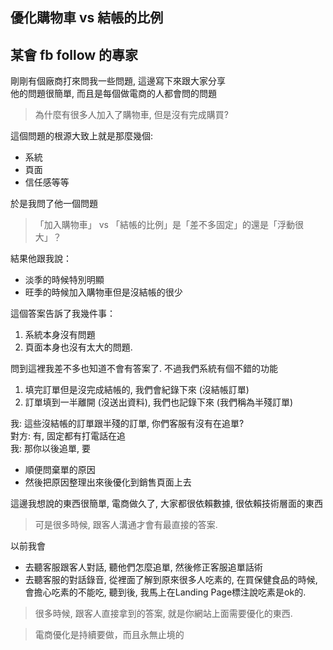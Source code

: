 ## 優化購物車 vs 結帳的比例
## 某會 fb follow 的專家

剛剛有個廠商打來問我一些問題, 這邊寫下來跟大家分享  
他的問題很簡單, 而且是每個做電商的人都會問的問題

> 為什麼有很多人加入了購物車, 但是沒有完成購買?

這個問題的根源大致上就是那麼幾個:
- 系統
- 頁面
- 信任感等等  

於是我問了他一個問題
> 「加入購物車」 vs 「結帳的比例」是「差不多固定」的還是「浮動很大」？

結果他跟我說：
- 淡季的時候特別明顯
- 旺季的時候加入購物車但是沒結帳的很少

這個答案告訴了我幾件事：
1. 系統本身沒有問題
2. 頁面本身也沒有太大的問題.

問到這裡我差不多也知道不會有答案了. 不過我們系統有個不錯的功能
1. 填完訂單但是沒完成結帳的, 我們會紀錄下來 (沒結帳訂單)
2. 訂單填到一半離開 (沒送出資料), 我們也記錄下來 (我們稱為半殘訂單)

我: 這些沒結帳的訂單跟半殘的訂單, 你們客服有沒有在追單?  
對方: 有, 固定都有打電話在追  
我: 那你以後追單, 要  
- 順便問棄單的原因
- 然後把原因整理出來後優化到銷售頁面上去

這邊我想說的東西很簡單, 電商做久了, 大家都很依賴數據, 很依賴技術層面的東西  
> 可是很多時候, 跟客人溝通才會有最直接的答案.

以前我會
- 去聽客服跟客人對話, 聽他們怎麼追單, 然後修正客服追單話術
- 去聽客服的對話錄音, 從裡面了解到原來很多人吃素的, 在買保健食品的時候, 會擔心吃素的不能吃, 聽到後, 我馬上在Landing Page標注說吃素是ok的.

> 很多時候, 跟客人直接拿到的答案, 就是你網站上面需要優化的東西.

> 電商優化是持續要做，而且永無止境的
